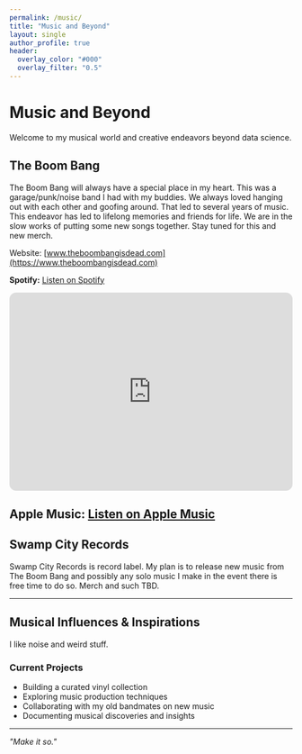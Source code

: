 ```yaml
---
permalink: /music/
title: "Music and Beyond"
layout: single
author_profile: true
header:
  overlay_color: "#000"
  overlay_filter: "0.5"
---
```


# Music and Beyond

Welcome to my musical world and creative endeavors beyond data science.

## The Boom Bang

The Boom Bang will always have a special place in my heart. This was a garage/punk/noise band I had with my buddies. We always loved hanging out with each other and goofing around. That led to several years of music. This endeavor has led to lifelong memories and friends for life. We are in the slow works of putting some new songs together. Stay tuned for this and new merch. 

Website: [www.theboombangisdead.com](https://www.theboombangisdead.com)

**Spotify:** [Listen on Spotify](https://open.spotify.com/artist/33bL0MqydrhKcnGDwzbHFf)

<div class="spotify-embed">
<iframe data-testid="embed-iframe" style="border-radius:12px" src="https://open.spotify.com/embed/artist/33bL0MqydrhKcnGDwzbHFf?utm_source=generator&theme=0" width="100%" height="352" frameBorder="0" allowfullscreen="" allow="autoplay; clipboard-write; encrypted-media; fullscreen; picture-in-picture" loading="lazy"></iframe>
</div>

**Apple Music:** [Listen on Apple Music](https://music.apple.com/us/artist/the-boom-bang/1568836692)
---

## Swamp City Records

Swamp City Records is record label. My plan is to release new music from The Boom Bang and possibly any solo music I make in the event there is free time to do so. Merch and such TBD.

---

## Musical Influences & Inspirations

I like noise and weird stuff.

### Current Projects
- Building a curated vinyl collection
- Exploring music production techniques
- Collaborating with my old bandmates on new music
- Documenting musical discoveries and insights

---

*"Make it so."*